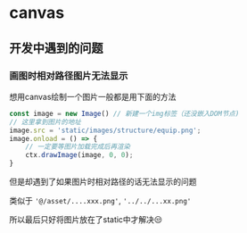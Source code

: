 # canvas
## 开发中遇到的问题
### 画图时相对路径图片无法显示
想用canvas绘制一个图片一般都是用下面的方法
```js
const image = new Image() // 新建一个img标签（还没嵌入DOM节点)
// 这里拿到图片的地址
image.src = 'static/images/structure/equip.png';
image.onload = () => {
    // 一定要等图片加载完成后再渲染
    ctx.drawImage(image, 0, 0);
}
```
但是却遇到了如果图片时相对路径的话无法显示的问题

类似于 `'@/asset/....xxx.png'`, `'../../...xx.png'`

所以最后只好将图片放在了static中才解决😒